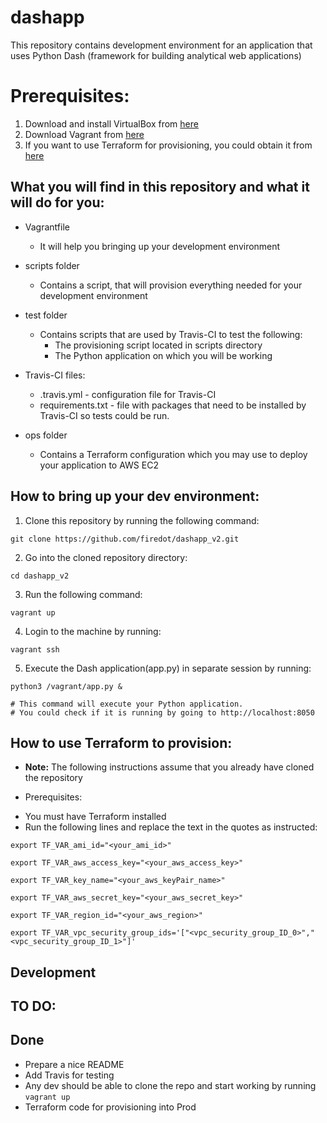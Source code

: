 # dashapp

This repository contains development environment for an application 
that uses Python Dash (framework for building analytical web applications)

# Prerequisites: 

 1. Download and install VirtualBox from [here](https://www.virtualbox.org/wiki/Downloads)
 2. Download Vagrant from [here](https://www.vagrantup.com/downloads.html)
 3. If you want to use Terraform for provisioning, you could obtain it from [here](https://www.terraform.io/downloads.html)

## What you will find in this repository and what it will do for you: 

 * Vagrantfile 
   * It will help you bringing up your development environment

 * scripts folder
   * Contains a script, that will provision everything needed for your development environment
 
 * test folder
   * Contains scripts that are used by Travis-CI to test the following: 
     * The provisioning script located in scripts directory
     * The Python application on which you will be working
 * Travis-CI files: 
   * .travis.yml - configuration file for Travis-CI
   * requirements.txt - file with packages that need to be installed by Travis-CI so tests could be run. 
 
 * ops folder
   * Contains a Terraform configuration which you may use to deploy your application to AWS EC2
 

## How to bring up your dev environment: 

1. Clone this repository by running the following command: 

```
git clone https://github.com/firedot/dashapp_v2.git
```

2. Go into the cloned repository directory: 

```
cd dashapp_v2
```
3. Run the following command: 

```
vagrant up
```

4. Login to the machine by running:

```
vagrant ssh 
```

5. Execute the Dash application(app.py) in separate session by running:

```
python3 /vagrant/app.py &

# This command will execute your Python application. 
# You could check if it is running by going to http://localhost:8050
```

## How to use Terraform to provision: 

 * **Note:** The following instructions assume that you already have cloned the repository

 * Prerequisites: 
  - You must have Terraform installed
  - Run the following lines and replace the text in the quotes as instructed:

 ```
export TF_VAR_ami_id="<your_ami_id>"

export TF_VAR_aws_access_key="<your_aws_access_key>"

export TF_VAR_key_name="<your_aws_keyPair_name>"

export TF_VAR_aws_secret_key="<your_aws_secret_key>"

export TF_VAR_region_id="<your_aws_region>"

export TF_VAR_vpc_security_group_ids='["<vpc_security_group_ID_0>","<vpc_security_group_ID_1>"]'
```


## Development
 

## TO DO: 
 

## Done

 * Prepare a nice README
 * Add Travis for testing
 * Any dev should be able to clone the repo and start working by running   ``` vagrant up ```
 * Terraform code for provisioning into Prod

